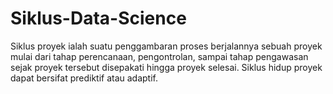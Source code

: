 # Siklus-Data-Science
Siklus proyek ialah suatu penggambaran proses berjalannya sebuah proyek mulai dari tahap perencanaan, pengontrolan, sampai tahap pengawasan sejak proyek tersebut disepakati hingga proyek selesai. Siklus hidup proyek dapat bersifat prediktif atau adaptif.
